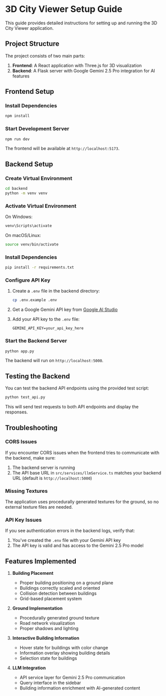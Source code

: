 # 3D City Viewer Setup Guide

This guide provides detailed instructions for setting up and running the 3D City Viewer application.

## Project Structure

The project consists of two main parts:
1. **Frontend**: A React application with Three.js for 3D visualization
2. **Backend**: A Flask server with Google Gemini 2.5 Pro integration for AI features

## Frontend Setup

### Install Dependencies

```bash
npm install
```

### Start Development Server

```bash
npm run dev
```

The frontend will be available at `http://localhost:5173`.

## Backend Setup

### Create Virtual Environment

```bash
cd backend
python -m venv venv
```

### Activate Virtual Environment

On Windows:
```bash
venv\Scripts\activate
```

On macOS/Linux:
```bash
source venv/bin/activate
```

### Install Dependencies

```bash
pip install -r requirements.txt
```

### Configure API Key

1. Create a `.env` file in the backend directory:
   ```bash
   cp .env.example .env
   ```

2. Get a Google Gemini API key from [Google AI Studio](https://ai.google.dev/)

3. Add your API key to the `.env` file:
   ```
   GEMINI_API_KEY=your_api_key_here
   ```

### Start the Backend Server

```bash
python app.py
```

The backend will run on `http://localhost:5000`.

## Testing the Backend

You can test the backend API endpoints using the provided test script:

```bash
python test_api.py
```

This will send test requests to both API endpoints and display the responses.

## Troubleshooting

### CORS Issues

If you encounter CORS issues when the frontend tries to communicate with the backend, make sure:
1. The backend server is running
2. The API base URL in `src/services/llmService.ts` matches your backend URL (default is `http://localhost:5000`)

### Missing Textures

The application uses procedurally generated textures for the ground, so no external texture files are needed.

### API Key Issues

If you see authentication errors in the backend logs, verify that:
1. You've created the `.env` file with your Gemini API key
2. The API key is valid and has access to the Gemini 2.5 Pro model

## Features Implemented

1. **Building Placement**
   - Proper building positioning on a ground plane
   - Buildings correctly scaled and oriented
   - Collision detection between buildings
   - Grid-based placement system

2. **Ground Implementation**
   - Procedurally generated ground texture
   - Road network visualization
   - Proper shadows and lighting

3. **Interactive Building Information**
   - Hover state for buildings with color change
   - Information overlay showing building details
   - Selection state for buildings

4. **LLM Integration**
   - API service layer for Gemini 2.5 Pro communication
   - Query interface in the sidebar
   - Building information enrichment with AI-generated content

